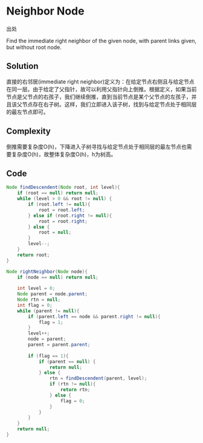 # Neighbor Node

出处

Find the immediate right neighbor of the given node, with parent links given, but without root node.

## Solution

直接的右邻居(immediate right neighbor)定义为：在给定节点右侧且与给定节点在同一层。由于给定了父指针，故可以利用父指针向上倒推。根据定义，如果当前节点是父节点的右孩子，我们继续倒推，直到当前节点是某个父节点的左孩子，并且该父节点存在右子树。这样，我们立即进入该子树，找到与给定节点处于相同层的最左节点即可。

## Complexity

倒推需要复杂度O(h)，下降进入子树寻找与给定节点处于相同层的最左节点也需要复杂度O(h)，故整体复杂度O(h)，h为树高。

## Code

```java
Node findDescendent(Node root, int level){
	if (root == null) return null;
	while (level > 0 && root != null) {
		if (root.left != null){
			root = root.left;
		} else if (root.right != null){
			root = root.right;
		} else {
			root = null;
		}
		level--;
	}
	return root;
}

Node rightNeighbor(Node node){
	if (node == null) return null;
	
	int level = 0;
	Node parent = node.parent;
	Node rtn = null;
	int flag = 0;
	while (parent != null){
		if (parent.left == node && parent.right != null){
			flag = 1;
		}
		level++;
		node = parent;
		parent = parent.parent;
		
		if (flag == 1){
			if (parent == null) {
				return null;
			} else {
				rtn = findDescendent(parent, level);
				if (rtn != null){
					return rtn;
				} else {
					flag = 0;
				}
			}
		}
	}
	return null;
}


```
 

